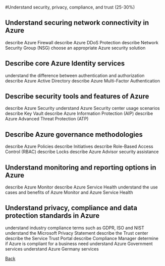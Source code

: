 #Understand security, privacy, compliance, and trust (25-30%)

## Understand securing network connectivity in Azure

describe Azure Firewall
describe Azure DDoS Protection
describe Network Security Group (NSG)
choose an appropriate Azure security solution

## Describe core Azure Identity services

understand the difference between authentication and authorization
describe Azure Active Directory
describe Azure Multi-Factor Authentication

## Describe security tools and features of Azure

describe Azure Security
understand Azure Security center usage scenarios
describe Key Vault
describe Azure Information Protection (AIP)
describe Azure Advanced Threat Protection (ATP)

## Describe Azure governance methodologies

describe Azure Policies
describe Initiatives
describe Role-Based Access Control (RBAC)
describe Locks
describe Azure Advisor security assistance

## Understand monitoring and reporting options in Azure

describe Azure Monitor
describe Azure Service Health
understand the use cases and benefits of Azure Monitor and Azure Service Health

## Understand privacy, compliance and data protection standards in Azure

understand industry compliance terms such as GDPR, ISO and NIST
understand the Microsoft Privacy Statement
describe the Trust center
describe the Service Trust Portal
describe Compliance Manager
determine if Azure is compliant for a business need
understand Azure Government services
understand Azure Germany services


[Back](index.md)